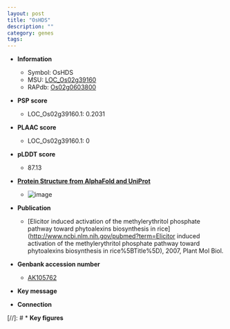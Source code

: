 ```yaml
---
layout: post
title: "OsHDS"
description: ""
category: genes
tags: 
---
```


* **Information**  
    + Symbol: OsHDS  
    + MSU: [LOC_Os02g39160](http://rice.plantbiology.msu.edu/cgi-bin/ORF_infopage.cgi?orf=LOC_Os02g39160)  
    + RAPdb: [Os02g0603800](http://rapdb.dna.affrc.go.jp/viewer/gbrowse_details/irgsp1?name=Os02g0603800)  

* **PSP score**  
    + LOC_Os02g39160.1: 0.2031 

* **PLAAC score**  
    + LOC_Os02g39160.1: 0 

* **pLDDT score**
    + 87.13

* **[Protein Structure from AlphaFold and UniProt](https://www.uniprot.org/uniprotkb/Q6K8J4/entry#structure)**
    + ![image](https://ricepsp.github.io/images/Q6/AF-Q6K8J4-F1.png)

* **Publication**  
    + [Elicitor induced activation of the methylerythritol phosphate pathway toward phytoalexins biosynthesis in rice](http://www.ncbi.nlm.nih.gov/pubmed?term=Elicitor induced activation of the methylerythritol phosphate pathway toward phytoalexins biosynthesis in rice%5BTitle%5D), 2007, Plant Mol Biol.

* **Genbank accession number**  
    + [AK105762](http://www.ncbi.nlm.nih.gov/nuccore/AK105762)

* **Key message**  

* **Connection**  

[//]: # * **Key figures**  


